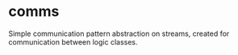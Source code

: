 # comms

Simple communication pattern abstraction on streams, created for communication between logic classes.

